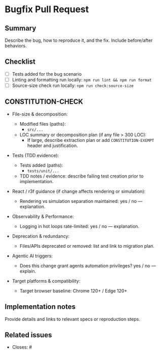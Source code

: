 # Bugfix Pull Request

## Summary
Describe the bug, how to reproduce it, and the fix. Include before/after behaviors.

## Checklist

- [ ] Tests added for the bug scenario
- [ ] Linting and formatting run locally: `npm run lint && npm run format`
- [ ] Source-size check run locally: `npm run check:source-size`

## CONSTITUTION-CHECK

- File-size & decomposition:
  - Modified files (paths):
    - `src/...`
  - LOC summary or decomposition plan (if any file > 300 LOC):
    - If large, describe extraction plan or add `CONSTITUTION-EXEMPT` header and
      justification.

- Tests (TDD evidence):
  - Tests added (paths):
    - `tests/unit/...`
  - TDD notes / evidence: describe failing test creation prior to implementation.

- React / r3f guidance (if change affects rendering or simulation):
  - Rendering vs simulation separation maintained: yes / no — explanation.

- Observability & Performance:
  - Logging in hot loops rate-limited: yes / no — explanation.

- Deprecation & redundancy:
  - Files/APIs deprecated or removed: list and link to migration plan.

- Agentic AI triggers:
  - Does this change grant agents automation privileges? yes / no — explain.

- Target platforms & compatibility:
  - Target browser baseline: Chrome 120+ / Edge 120+


## Implementation notes
Provide details and links to relevant specs or reproduction steps.


## Related issues

- Closes: #
